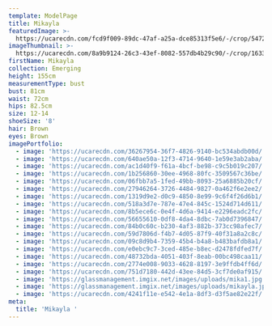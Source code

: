 ```yaml
---
template: ModelPage
title: Mikayla
featuredImage: >-
  https://ucarecdn.com/fcd9f009-89dc-47af-a25a-dce85313f5e6/-/crop/5472x2941/0,0/-/preview/
imageThumbnail: >-
  https://ucarecdn.com/8a9b9124-26c3-43ef-8082-557db4b29c90/-/crop/1633x2176/0,0/-/preview/
firstName: Mikayla
collection: Emerging
height: 155cm
measurementType: bust
bust: 81cm
waist: 72cm
hips: 82.5cm
size: 12-14
shoeSize: '8'
hair: Brown
eyes: Brown
imagePortfolio:
  - image: 'https://ucarecdn.com/36267954-36f7-4826-9140-bc534abdb00d/'
  - image: 'https://ucarecdn.com/640ae50a-12f3-4714-9640-1e59e3ab2aba/'
  - image: 'https://ucarecdn.com/ac1d40f9-f61a-4bcf-be98-c9c5b019c207/'
  - image: 'https://ucarecdn.com/1b256860-30ee-4968-80fc-3509567c36be/'
  - image: 'https://ucarecdn.com/06fbb7a5-1fed-49bb-8093-25a6885b20cf/'
  - image: 'https://ucarecdn.com/27946264-3726-4484-9827-0a462f6e2ee2/'
  - image: 'https://ucarecdn.com/1319d9e2-d0c9-4850-8e99-9c6f4f26d6b1/'
  - image: 'https://ucarecdn.com/518a3d7e-787e-47e4-845c-1524d714d611/'
  - image: 'https://ucarecdn.com/8b5ece6c-0e4f-4d6a-9414-e2296eadc2fc/'
  - image: 'https://ucarecdn.com/56655610-0df8-4da4-8dbc-7ab0d7396847/'
  - image: 'https://ucarecdn.com/84b0c60c-b230-4af3-882b-373cc98afec7/'
  - image: 'https://ucarecdn.com/59d7806d-f4b7-4d05-87f9-40f31a8a2c8c/'
  - image: 'https://ucarecdn.com/09c8d9b4-7359-45b4-b4a8-b483bafdb8a1/'
  - image: 'https://ucarecdn.com/e0ebc9c7-3ced-485e-b8ec-d2478fdfed7f/'
  - image: 'https://ucarecdn.com/48732bda-4051-403f-8eab-00bc498caa11/'
  - image: 'https://ucarecdn.com/2774e008-9033-4628-8197-3e9ffdb4ff6d/'
  - image: 'https://ucarecdn.com/751d7180-442d-43ee-84d5-3cf7de0af915/'
  - image: 'https://glassmanagement.imgix.net/images/uploads/mika1.jpg'
  - image: 'https://glassmanagement.imgix.net/images/uploads/mikayla.jpeg'
  - image: 'https://ucarecdn.com/4241f11e-e542-4e1a-8df3-d3f5ae82e22f/'
meta:
  title: 'Mikayla '
---
```


